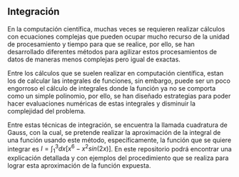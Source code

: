 ## Integración

En la computación científica, muchas veces se requieren realizar cálculos con ecuaciones complejas que pueden ocupar mucho recurso de la unidad de procesamiento y tiempo para que se realice, por ello, se han desarrollado diferentes métodos para agilizar estos procesamientos de datos de maneras menos complejas pero igual de exactas.

Entre los cálculos que se suelen realizar en computación científica, estan los de calcular las integrales de funciones, sin embargo, puede ser un poco engorroso el cálculo de integrales donde la función ya no se comporta como un simple polinomio, por ello, se han diseñado estrategias para poder hacer evaluaciones numéricas de estas integrales y disminuir la complejidad del problema.


Entre estas técnicas de integración, se encuentra la llamada cuadratura de Gauss, con la cual, se pretende realizar la aproximación de la integral de una función usando este método, específicamente, la función que se quiere integrar es $I = \int_{1}^{3} dx[x^6 - x^2sin(2x)]$. En este repositorio podrá encontrar una explicación detallada y con ejemplos del procedimiento que se realiza para lograr esta aproximación de la función expuesta. 
